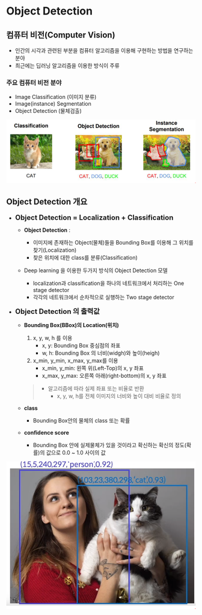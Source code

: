# Object Detection 

## 컴퓨터 비전(Computer Vision)
- 인간의 시각과 관련된 부분을 컴퓨터 알고리즘을 이용해 구현하는 방법을 연구하는 분야 
- 최근에는 딥러닝 알고리즘을 이용한 방식이 주류

### 주요 컴퓨터 비전 분야
- Image Classification (이미지 분류)
- Image(instance) Segmentation
- Object Detection (물체검출)
<img src="./images/image1.png">

## Object Detection 개요

- <span style='font-size:1.3em;font-weight:bold'>Object Detection = Localization + Classification</span>
    - **Object Detection**  :  
        - 이미지에 존재하는 Object(물체)들을 Bounding Box를 이용해 그 위치를 찾기(Localization) 
        - 찾은 위치에 대한 class를 분류(Classification)
        
    - Deep learning 을 이용한 두가지 방식의 Object Detection 모델 
        - localization과 classification을 하나의 네트워크에서 처리하는 One stage detector
        - 각각의 네트워크에서 순차적으로 실행하는 Two stage detector 
    
- <span style='font-size:1.3em;font-weight:bold'>Object Detection 의 출력값</span>
    
    - **Bounding Box(BBox)의 Location(위치)**
        1) x, y, w, h 를 이용
            - x, y: Bounding Box 중심점의 좌표
            - w, h: Bounding Box 의 너비(widgh)와 높이(heigh)
        2) x_min, y_min, x_max, y_max를 이용
            - x_min, y_min: 왼쪽 위(Left-Top)의 x, y 좌표
            - x_max, y_max: 오른쪽 아래(right-bottom)의 x, y 좌표
        > - 알고리즘에 따라 실제 좌표 또는 비율로 반환
        >     - x, y, w, h를 전체 이미지의 너비와 높이 대비 비율로 정의      
        
    - **class**
        - Bounding Box안의 물체의 class 또는 확률
        
    - **confidence score**
        - Bounding Box 안에 실제물체가 있을 것이라고 확신하는 확신의 정도(확률)의 값으로 0.0 ~ 1.0 사이의 값

<p align="center">
  <img src="./images/image2.png">
</p>
